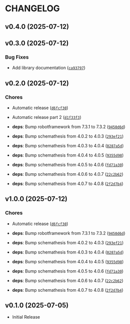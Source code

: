 # CHANGELOG

<!-- version list -->

## v0.4.0 (2025-07-12)


## v0.3.0 (2025-07-12)

### Bug Fixes

- Add library documentation
  ([`ca93797`](https://github.com/aaltat/robotframework-schemathesis/commit/ca93797417cd443cc42acb92dd876687d4635a49))


## v0.2.0 (2025-07-12)

### Chores

- Automatic release
  ([`d6fcf30`](https://github.com/aaltat/robotframework-schemathesis/commit/d6fcf30e59769534046bfba1e7ad2f01fc312de7))

- Automatic release part 2
  ([`d1f33f3`](https://github.com/aaltat/robotframework-schemathesis/commit/d1f33f3d8cc3ebbea25e883ce802da0cbda6a4e0))

- **deps**: Bump robotframework from 7.3.1 to 7.3.2
  ([`9450d6d`](https://github.com/aaltat/robotframework-schemathesis/commit/9450d6dd7886b22f98d007ff25cadb2f7b15a22f))

- **deps**: Bump schemathesis from 4.0.2 to 4.0.3
  ([`293ef21`](https://github.com/aaltat/robotframework-schemathesis/commit/293ef212be0fd6bd3e68d99027aa1cfd1ba03e08))

- **deps**: Bump schemathesis from 4.0.3 to 4.0.4
  ([`0287a5d`](https://github.com/aaltat/robotframework-schemathesis/commit/0287a5d1db1a7497f29de9dda252f8e68108b63a))

- **deps**: Bump schemathesis from 4.0.4 to 4.0.5
  ([`9355d98`](https://github.com/aaltat/robotframework-schemathesis/commit/9355d9809d8ccb8c1b2056645afb4f5d4ca9c58a))

- **deps**: Bump schemathesis from 4.0.5 to 4.0.6
  ([`fd71a30`](https://github.com/aaltat/robotframework-schemathesis/commit/fd71a306a08c84f9395ea9085ba79c82d4d32c16))

- **deps**: Bump schemathesis from 4.0.6 to 4.0.7
  ([`22c2b62`](https://github.com/aaltat/robotframework-schemathesis/commit/22c2b62b6de986bf137b5ee85e625791d9b8fa9c))

- **deps**: Bump schemathesis from 4.0.7 to 4.0.8
  ([`2f2d7b4`](https://github.com/aaltat/robotframework-schemathesis/commit/2f2d7b4fee568f06142bfe9bfffe29f9e843823f))


## v1.0.0 (2025-07-12)

### Chores

- Automatic release
  ([`d6fcf30`](https://github.com/aaltat/robotframework-schemathesis/commit/d6fcf30e59769534046bfba1e7ad2f01fc312de7))

- **deps**: Bump robotframework from 7.3.1 to 7.3.2
  ([`9450d6d`](https://github.com/aaltat/robotframework-schemathesis/commit/9450d6dd7886b22f98d007ff25cadb2f7b15a22f))

- **deps**: Bump schemathesis from 4.0.2 to 4.0.3
  ([`293ef21`](https://github.com/aaltat/robotframework-schemathesis/commit/293ef212be0fd6bd3e68d99027aa1cfd1ba03e08))

- **deps**: Bump schemathesis from 4.0.3 to 4.0.4
  ([`0287a5d`](https://github.com/aaltat/robotframework-schemathesis/commit/0287a5d1db1a7497f29de9dda252f8e68108b63a))

- **deps**: Bump schemathesis from 4.0.4 to 4.0.5
  ([`9355d98`](https://github.com/aaltat/robotframework-schemathesis/commit/9355d9809d8ccb8c1b2056645afb4f5d4ca9c58a))

- **deps**: Bump schemathesis from 4.0.5 to 4.0.6
  ([`fd71a30`](https://github.com/aaltat/robotframework-schemathesis/commit/fd71a306a08c84f9395ea9085ba79c82d4d32c16))

- **deps**: Bump schemathesis from 4.0.6 to 4.0.7
  ([`22c2b62`](https://github.com/aaltat/robotframework-schemathesis/commit/22c2b62b6de986bf137b5ee85e625791d9b8fa9c))

- **deps**: Bump schemathesis from 4.0.7 to 4.0.8
  ([`2f2d7b4`](https://github.com/aaltat/robotframework-schemathesis/commit/2f2d7b4fee568f06142bfe9bfffe29f9e843823f))


## v0.1.0 (2025-07-05)

- Initial Release
